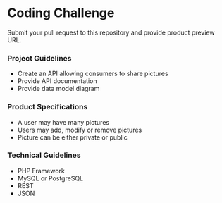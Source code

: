 # Coding Challenge
Submit your pull request to this repository and provide product preview URL.

### Project Guidelines
* Create an API allowing consumers to share pictures
* Provide API documentation
* Provide data model diagram

### Product Specifications
* A user may have many pictures
* Users may add, modify or remove pictures
* Picture can be either private or public

### Technical Guidelines
* PHP Framework
* MySQL or PostgreSQL
* REST
* JSON
